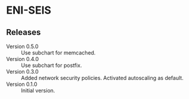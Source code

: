 # ENI-SEIS

## Releases

<dl>

  <dt>Version 0.5.0</dt>
  <dd>Use subchart for memcached.</dd>

  <dt>Version 0.4.0</dt>
  <dd>Use subchart for postfix.</dd>

  <dt>Version 0.3.0</dt>
  <dd>Added network security policies. Activated autoscaling as default.</dd>

  <dt>Version 0.1.0</dt>
  <dd>Initial version.</dd>

</dl>

